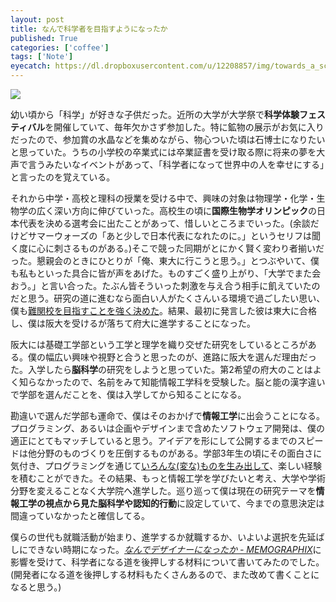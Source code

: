 ```yaml
---
layout: post
title: なんで科学者を目指すようになったか
published: True
categories: ['coffee']
tags: ['Note']
eyecatch: https://dl.dropboxusercontent.com/u/12208857/img/towards_a_scientist_01.jpg
---
```


<img src="https://dl.dropboxusercontent.com/u/12208857/img/towards_a_scientist_01.jpg" class="image-on-frame-mini">

幼い頃から「科学」が好きな子供だった。近所の大学が大学祭で**科学体験フェスティバル**を開催していて、毎年欠かさず参加した。特に鉱物の展示がお気に入りだったので、参加賞の水晶などを集めながら、物心ついた頃は石博士になりたいと思っていた。うちの小学校の卒業式には卒業証書を受け取る際に将来の夢を大声で言うみたいなイベントがあって、「科学者になって世界中の人を幸せにする」と言ったのを覚えている。

それから中学・高校と理科の授業を受ける中で、興味の対象は物理学・化学・生物学の広く深い方向に伸びていった。高校生の頃に**国際生物学オリンピック**の日本代表を決める選考会に出たことがあって、惜しいところまでいった。(余談だけどサマーウォーズの「あと少しで日本代表になれたのに。」というセリフは聞く度に心に刺さるものがある。)そこで競った同期がとにかく賢く変わり者揃いだった。懇親会のときにひとりが「俺、東大に行こうと思う。」とつぶやいて、僕も私もといった具合に皆が声をあげた。ものすごく盛り上がり、「大学でまた会おう。」と言い合った。たぶん皆そういった刺激を与え合う相手に飢えていたのだと思う。研究の道に進むなら面白い人がたくさんいる環境で過ごしたい思い、僕も[難関校を目指すことを強く決めた](/blog/imabari/)。結果、最初に発言した彼は東大に合格し、僕は阪大を受けるが落ちて府大に進学することになった。

阪大には基礎工学部という工学と理学を織り交ぜた研究をしているところがある。僕の幅広い興味や視野と合うと思ったのが、進路に阪大を選んだ理由だった。入学したら**脳科学**の研究をしようと思っていた。第2希望の府大のことはよく知らなかったので、名前をみて知能情報工学科を受験した。脳と能の漢字違いで学部を選んだことを、僕は入学してから知ることになる。

勘違いで選んだ学部も運命で、僕はそのおかげで**情報工学**に出会うことになる。プログラミング、あるいは企画やデザインまで含めたソフトウェア開発は、僕の適正にとてもマッチしていると思う。アイデアを形にして公開するまでのスピードは他分野のものづくりを圧倒するものがある。学部3年生の頃にその面白さに気付き、プログラミングを通じて[いろんな(変な)ものを生み出して](/development/)、楽しい経験を積むことができた。その結果、もっと情報工学を学びたいと考え、大学や学術分野を変えることなく大学院へ進学した。巡り巡って僕は現在の研究テーマを**情報工学の視点から見た脳科学や認知的行動**に設定していて、今までの意思決定は間違っていなかったと確信してる。

僕らの世代も就職活動が始まり、進学するか就職するか、いよいよ選択を先延ばしにできない時期になった。<cite>[なんでデザイナーになったか - MEMOGRAPHIX](http://memo.sanographix.net/post/69496511652)</cite>に影響を受けて、科学者になる道を後押しする材料について書いてみたのでした。(開発者になる道を後押しする材料もたくさんあるので、また改めて書くことになると思う。)